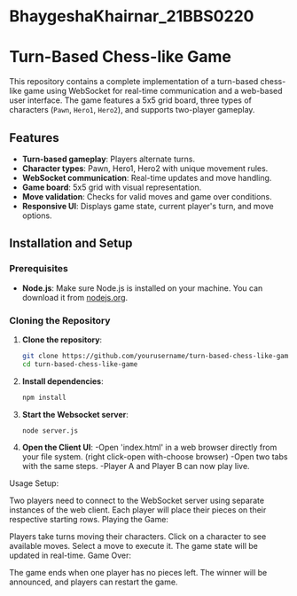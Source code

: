 # BhaygeshaKhairnar_21BBS0220

# Turn-Based Chess-like Game

This repository contains a complete implementation of a turn-based chess-like game using WebSocket for real-time communication and a web-based user interface. The game features a 5x5 grid board, three types of characters (`Pawn`, `Hero1`, `Hero2`), and supports two-player gameplay.

## Features

- **Turn-based gameplay**: Players alternate turns.
- **Character types**: Pawn, Hero1, Hero2 with unique movement rules.
- **WebSocket communication**: Real-time updates and move handling.
- **Game board**: 5x5 grid with visual representation.
- **Move validation**: Checks for valid moves and game over conditions.
- **Responsive UI**: Displays game state, current player's turn, and move options.

## Installation and Setup

### Prerequisites

- **Node.js**: Make sure Node.js is installed on your machine. You can download it from [nodejs.org](https://nodejs.org/).

### Cloning the Repository

1. **Clone the repository**:
   ```bash
   git clone https://github.com/yourusername/turn-based-chess-like-game.git
   cd turn-based-chess-like-game

2. **Install dependencies**:
    ```bash
    npm install
    
3. **Start the Websocket server**:
    ```bash
    node server.js
    
4. **Open the Client UI**:
   -Open 'index.html' in a web browser directly from your file system. (right click-open with-choose browser)
   -Open two tabs with the same steps.
   -Player A and Player B can now play live.

   
Usage
Setup:

Two players need to connect to the WebSocket server using separate instances of the web client.
Each player will place their pieces on their respective starting rows.
Playing the Game:

Players take turns moving their characters.
Click on a character to see available moves.
Select a move to execute it. The game state will be updated in real-time.
Game Over:

The game ends when one player has no pieces left.
The winner will be announced, and players can restart the game.
  
    

   
